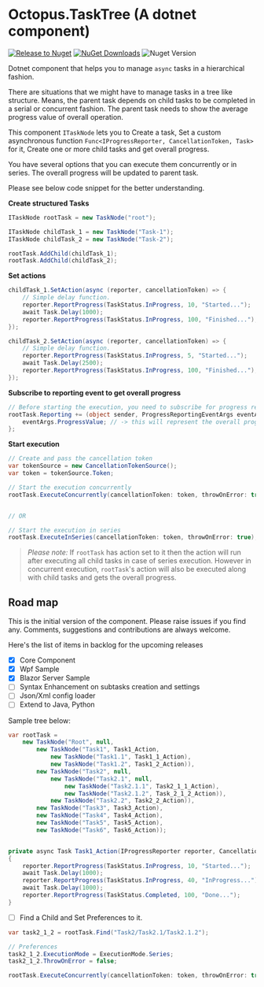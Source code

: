 # Octopus.TaskTree (A dotnet component)

[![Release to Nuget](https://github.com/gokulegit/Octopus/actions/workflows/publish.yml/badge.svg?branch=1.1.1)](https://github.com/gokulegit/Octopus/actions/workflows/publish.yml) [![NuGet Downloads](https://img.shields.io/nuget/dt/Octopus.TaskTree.svg)](https://www.nuget.org/packages/Octopus.TaskTree) ![Nuget Version](https://img.shields.io/nuget/v/Octopus.TaskTree?label=nuget)

Dotnet component that helps you to manage `async` tasks in a hierarchical fashion.

There are situations that we might have to manage tasks in a tree like structure. Means, the parent task depends on child tasks to be completed in a serial or concurrent fashion. The parent task needs to show the average progress value of overall operation.

This component `ITaskNode` lets you to Create a task, Set a custom asynchronous function `Func<IProgressReporter, CancellationToken, Task>` for it, Create one or more child tasks and get overall progress.

You have several options that you can execute them concurrently or in series. The overall progress will be updated to parent task.

Please see below code snippet for the better understanding.

**Create structured Tasks**
``` C#
ITaskNode rootTask = new TaskNode("root");

ITaskNode childTask_1 = new TaskNode("Task-1");
ITaskNode childTask_2 = new TaskNode("Task-2");

rootTask.AddChild(childTask_1);
rootTask.AddChild(childTask_2);
```

**Set actions**

```C#
childTask_1.SetAction(async (reporter, cancellationToken) => {
    // Simple delay function.
    reporter.ReportProgress(TaskStatus.InProgress, 10, "Started...");
    await Task.Delay(1000);
    reporter.ReportProgress(TaskStatus.InProgress, 100, "Finished...");
});

childTask_2.SetAction(async (reporter, cancellationToken) => {
    // Simple delay function.
    reporter.ReportProgress(TaskStatus.InProgress, 5, "Started...");
    await Task.Delay(2500);
    reporter.ReportProgress(TaskStatus.InProgress, 100, "Finished...");
});

```

**Subscribe to reporting event to get overall progress**

```C#
// Before starting the execution, you need to subscribe for progress report.
rootTask.Reporting += (object sender, ProgressReportingEventArgs eventArgs) => {
    eventArgs.ProgressValue; // -> this will represent the overall progress
};

```

**Start execution**
```C#
// Create and pass the cancellation token
var tokenSource = new CancellationTokenSource();
var token = tokenSource.Token;

// Start the execution concurrently
rootTask.ExecuteConcurrently(cancellationToken: token, throwOnError: true);


// OR

// Start the execution in series
rootTask.ExecuteInSeries(cancellationToken: token, throwOnError: true);

```

> _Please note:_ If `rootTask` has action set to it then the action will run after executing all child tasks in case of series execution. However in concurrent execution, `rootTask`'s action will also be executed along with child tasks and gets the overall progress.

## Road map

This is the initial version of the component. Please raise issues if you find any. Comments, suggestions and contributions are always welcome. 

Here's the list of items in backlog for the upcoming releases

- [x] Core Component
- [x] Wpf Sample
- [x] Blazor Server Sample
- [ ] Syntax Enhancement on subtasks creation and settings
- [ ] Json/Xml config loader
- [ ] Extend to Java, Python

Sample tree below:

``` C#
var rootTask =
    new TaskNode("Root", null,
        new TaskNode("Task1", Task1_Action,
            new TaskNode("Task1.1", Task1_1_Action),
            new TaskNode("Task1.2", Task1_2_Action)),
        new TaskNode("Task2", null,
            new TaskNode("Task2.1", null,
                new TaskNode("Task2.1.1", Task2_1_1_Action),
                new TaskNode("Task2.1.2", Task_2_1_2_Action)),
            new TaskNode("Task2.2", Task2_2_Action)),
        new TaskNode("Task3", Task3_Action),
        new TaskNode("Task4", Task4_Action),
        new TaskNode("Task5", Task5_Action),
        new TaskNode("Task6", Task6_Action));


private async Task Task1_Action(IProgressReporter reporter, CancellationToken token)
{
    reporter.ReportProgress(TaskStatus.InProgress, 10, "Started...");
    await Task.Delay(1000);
    reporter.ReportProgress(TaskStatus.InProgress, 40, "InProgress...");
    await Task.Delay(1000);
    reporter.ReportProgress(TaskStatus.Completed, 100, "Done...");
}
```

- [ ] Find a Child and Set Preferences to it.

``` C#
var task2_1_2 = rootTask.Find("Task2/Task2.1/Task2.1.2");

// Preferences
task2_1_2.ExecutionMode = ExecutionMode.Series;
task2_1_2.ThrowOnError = false;

rootTask.ExecuteConcurrently(cancellationToken: token, throwOnError: true);
```
